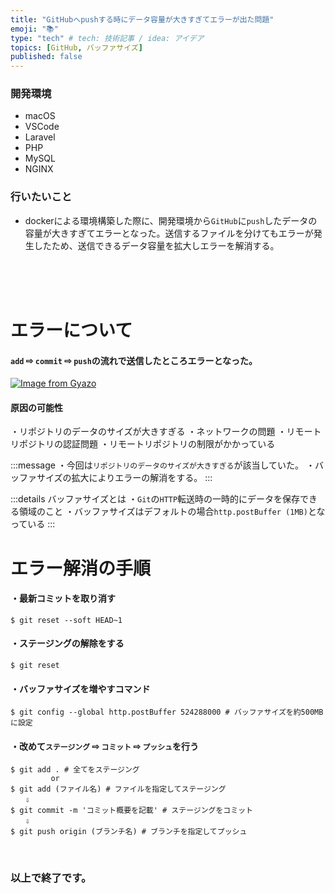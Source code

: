 ```yaml
---
title: "GitHubへpushする時にデータ容量が大きすぎてエラーが出た問題"
emoji: "📚"
type: "tech" # tech: 技術記事 / idea: アイデア
topics: [GitHub, バッファサイズ]
published: false
---
```

### 開発環境
- macOS
- VSCode
- Laravel
- PHP
- MySQL
- NGINX

### 行いたいこと
- dockerによる環境構築した際に、開発環境から`GitHub`に`push`したデータの容量が大きすぎてエラーとなった。送信するファイルを分けてもエラーが発生したため、送信できるデータ容量を拡大しエラーを解消する。

<br>
<br>
<br>

# エラーについて
#### `add` ⇨ `commit` ⇨ `push`の流れで送信したところエラーとなった。
[![Image from Gyazo](https://i.gyazo.com/477c16a29afa79ef368dba807598d700.png)](https://gyazo.com/477c16a29afa79ef368dba807598d700)
#### 原因の可能性
・リポジトリのデータのサイズが大きすぎる
・ネットワークの問題
・リモートリポジトリの認証問題
・リモートリポジトリの制限がかかっている

:::message
・今回は`リポジトリのデータのサイズが大きすぎる`が該当していた。
・バッファサイズの拡大によりエラーの解消をする。
:::

:::details バッファサイズとは
・`Git`の`HTTP`転送時の一時的にデータを保存できる領域のこと
・バッファサイズはデフォルトの場合`http.postBuffer (1MB)`となっている
:::

# エラー解消の手順
#### ・最新コミットを取り消す
```:ターミナル
$ git reset --soft HEAD~1 
```
#### ・ステージングの解除をする
```:ターミナル
$ git reset
```
#### ・バッファサイズを増やすコマンド
```:ターミナル
$ git config --global http.postBuffer 524288000 # バッファサイズを約500MBに設定
```

#### ・改めて`ステージング` ⇨ `コミット` ⇨ `プッシュ`を行う
```:ターミナル
$ git add . # 全てをステージング  
         or
$ git add (ファイル名) # ファイルを指定してステージング
　　⇩
$ git commit -m 'コミット概要を記載' # ステージングをコミット
　　⇩
$ git push origin (ブランチ名) # ブランチを指定してプッシュ
```


<br>

### 以上で終了です。

<br>
<br>
<br>